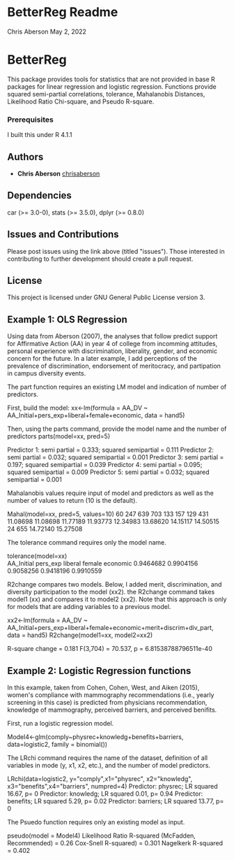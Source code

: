 # BetterReg Readme

Chris Aberson May 2, 2022

# BetterReg  

This package provides tools for statistics that are not provided in base
R packages for linear regression and logistic regression. Functions
provide squared semi-partial correlations, tolerance, Mahalanobis
Distances, Likelihood Ratio Chi-square, and Pseudo R-square. 

### Prerequisites  

I built this under R 4.1.1

## Authors  

-   **Chris Aberson** [chrisaberson](https://github.com/chrisaberson)

## Dependencies  

car (>= 3.0-0), stats (>= 3.5.0), dplyr (>= 0.8.0)

## Issues and Contributions  

Please post issues using the link above (titled "issues"). Those interested in contributing to further development should create a pull request. 

## License  

This project is licensed under GNU General Public License version 3.

## Example 1: OLS Regression

Using data from Aberson (2007), the analyses that follow predict support for Affirmative Action (AA) in year 4 of college from incomming attitudes, personal experience with discrimination, liberality, gender, and economic concern for the future. In a later example, I add perceptions of the prevalence of discrimination, endorsement of meritocracy, and partipation in campus diversity events. 

The part function requires an existing LM model and indication of number of predictors.  

First, build the model:
xx<-lm(formula = AA_DV ~ AA_Initial+pers_exp+liberal+female+economic, data = hand5)

Then, using the parts command, provide the model name and the number of predictors
parts(model=xx, pred=5)

Predictor 1: semi partial = 0.333; squared semipartial = 0.111
Predictor 2: semi partial = 0.032; squared semipartial = 0.001
Predictor 3: semi partial = 0.197; squared semipartial = 0.039
Predictor 4: semi partial = 0.095; squared semipartial = 0.009
Predictor 5: semi partial = 0.032; squared semipartial = 0.001

Mahalanobis values require input of model and predictors as well as the number of values to return (10 is the default). 

Mahal(model=xx, pred=5, values=10)
       60      247      639      703      133      157      129      431 
 11.08698 11.08698 11.77189 11.93773 12.34983 13.68620 14.15117 14.50515 
       24      655 
 14.72140 15.27508

The tolerance command requires only the model name. 

tolerance(model=xx)  
AA_Initial   pers_exp    liberal     female   economic 
0.9464682  0.9904156  0.9058256  0.9418196  0.9910559  

R2change compares two models. Below, I added merit, discrimination, and diversity participation to the model (xx2).
the R2change command takes model1 (xx) and compares it to model2 (xx2). Note that this approach is only for models that are adding variables to a previous model.

xx2<-lm(formula = AA_DV ~ AA_Initial+pers_exp+liberal+female+economic+merit+discrim+div_part, data = hand5) 
R2change(model1=xx, model2=xx2) 

R-square change = 0.181 
F(3,704) = 70.537, p = 6.81538788796511e-40 

## Example 2: Logistic Regression functions

In this example, taken from Cohen, Cohen, West, and Aiken (2015), women's compliance with mammography recommendations (i.e., yearly screening in this case) is predicted from physicians recommendation, knowledge of mammography, perceived barriers, and perceived benifits. 

First, run a logistic regression model. 

Model4<-glm(comply~physrec+knowledg+benefits+barriers, data=logistic2, family = binomial())

The LRchi command requires the name of the dataset, definition of all variables in mode (y, x1, x2, etc.), and the number of model predictors. 

LRchi(data=logistic2, y="comply",x1="physrec", x2="knowledg", x3="benefits",x4="barriers", numpred=4) 
 Predictor: physrec; LR squared 16.67, p= 0 
 Predictor: knowledg; LR squared 0.01, p= 0.94 
 Predictor: benefits; LR squared 5.29, p= 0.02 
 Predictor: barriers; LR squared 13.77, p= 0 

The Psuedo function requires only an existing model as input.   

pseudo(model = Model4) 
 Likelihood Ratio R-squared (McFadden, Recommended) = 0.26 
 Cox-Snell R-squared) = 0.301 
 Nagelkerk R-squared  = 0.402 

